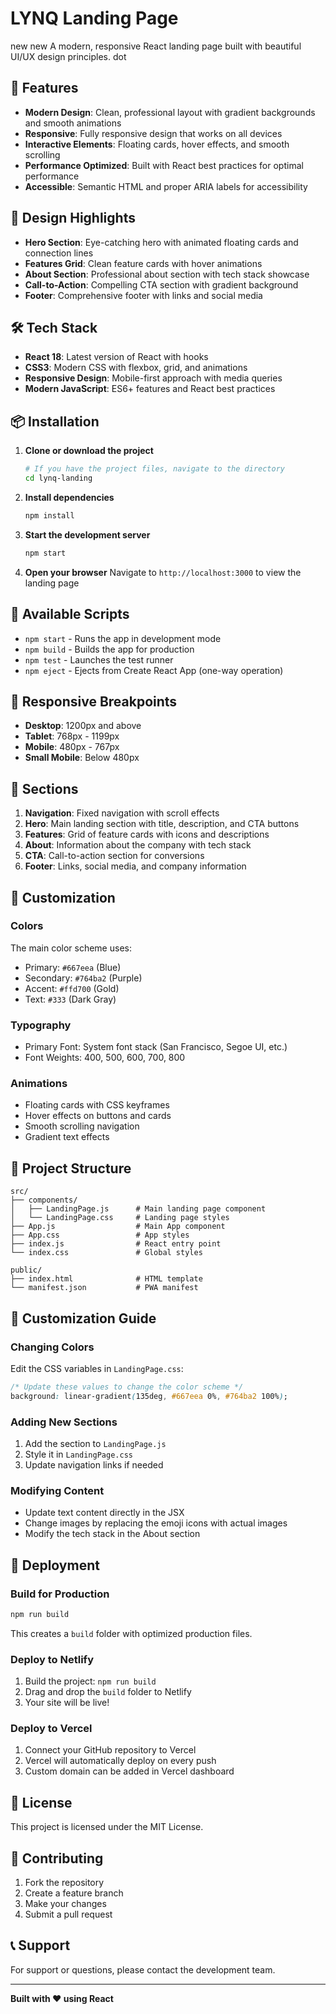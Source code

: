 # LYNQ Landing Page

new
new
A modern, responsive React landing page built with beautiful UI/UX design principles.
dot
## 🚀 Features

- **Modern Design**: Clean, professional layout with gradient backgrounds and smooth animations
- **Responsive**: Fully responsive design that works on all devices
- **Interactive Elements**: Floating cards, hover effects, and smooth scrolling
- **Performance Optimized**: Built with React best practices for optimal performance
- **Accessible**: Semantic HTML and proper ARIA labels for accessibility

## 🎨 Design Highlights

- **Hero Section**: Eye-catching hero with animated floating cards and connection lines
- **Features Grid**: Clean feature cards with hover animations
- **About Section**: Professional about section with tech stack showcase
- **Call-to-Action**: Compelling CTA section with gradient background
- **Footer**: Comprehensive footer with links and social media

## 🛠️ Tech Stack

- **React 18**: Latest version of React with hooks
- **CSS3**: Modern CSS with flexbox, grid, and animations
- **Responsive Design**: Mobile-first approach with media queries
- **Modern JavaScript**: ES6+ features and React best practices

## 📦 Installation

1. **Clone or download the project**
   ```bash
   # If you have the project files, navigate to the directory
   cd lynq-landing
   ```

2. **Install dependencies**
   ```bash
   npm install
   ```

3. **Start the development server**
   ```bash
   npm start
   ```

4. **Open your browser**
   Navigate to `http://localhost:3000` to view the landing page

## 🚀 Available Scripts

- `npm start` - Runs the app in development mode
- `npm build` - Builds the app for production
- `npm test` - Launches the test runner
- `npm eject` - Ejects from Create React App (one-way operation)

## 📱 Responsive Breakpoints

- **Desktop**: 1200px and above
- **Tablet**: 768px - 1199px
- **Mobile**: 480px - 767px
- **Small Mobile**: Below 480px

## 🎯 Sections

1. **Navigation**: Fixed navigation with scroll effects
2. **Hero**: Main landing section with title, description, and CTA buttons
3. **Features**: Grid of feature cards with icons and descriptions
4. **About**: Information about the company with tech stack
5. **CTA**: Call-to-action section for conversions
6. **Footer**: Links, social media, and company information

## 🎨 Customization

### Colors
The main color scheme uses:
- Primary: `#667eea` (Blue)
- Secondary: `#764ba2` (Purple)
- Accent: `#ffd700` (Gold)
- Text: `#333` (Dark Gray)

### Typography
- Primary Font: System font stack (San Francisco, Segoe UI, etc.)
- Font Weights: 400, 500, 600, 700, 800

### Animations
- Floating cards with CSS keyframes
- Hover effects on buttons and cards
- Smooth scrolling navigation
- Gradient text effects

## 📁 Project Structure

```
src/
├── components/
│   ├── LandingPage.js      # Main landing page component
│   └── LandingPage.css     # Landing page styles
├── App.js                  # Main App component
├── App.css                 # App styles
├── index.js                # React entry point
└── index.css               # Global styles

public/
├── index.html              # HTML template
└── manifest.json           # PWA manifest
```

## 🔧 Customization Guide

### Changing Colors
Edit the CSS variables in `LandingPage.css`:
```css
/* Update these values to change the color scheme */
background: linear-gradient(135deg, #667eea 0%, #764ba2 100%);
```

### Adding New Sections
1. Add the section to `LandingPage.js`
2. Style it in `LandingPage.css`
3. Update navigation links if needed

### Modifying Content
- Update text content directly in the JSX
- Change images by replacing the emoji icons with actual images
- Modify the tech stack in the About section

## 🚀 Deployment

### Build for Production
```bash
npm run build
```

This creates a `build` folder with optimized production files.

### Deploy to Netlify
1. Build the project: `npm run build`
2. Drag and drop the `build` folder to Netlify
3. Your site will be live!

### Deploy to Vercel
1. Connect your GitHub repository to Vercel
2. Vercel will automatically deploy on every push
3. Custom domain can be added in Vercel dashboard

## 📄 License

This project is licensed under the MIT License.

## 🤝 Contributing

1. Fork the repository
2. Create a feature branch
3. Make your changes
4. Submit a pull request

## 📞 Support

For support or questions, please contact the development team.

---

**Built with ❤️ using React**

